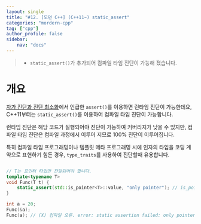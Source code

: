 ```yaml
---
layout: single
title: "#12. [모던 C++] (C++11~) static_assert"
categories: "mordern-cpp"
tag: ["cpp"]
author_profile: false
sidebar: 
    nav: "docs"
---
```


> * `static_assert()`가 추가되어 컴파일 타임 진단이 가능해 졌습니다.

# 개요

[자가 진단과 진단 최소화](https://tango1202.github.io/classic-cpp-exception/classic-cpp-exception-diagonostics/)에서 언급한 `assert()`를 이용하면 런타임 진단이 가능한데요, C++11부터는 `static_assert()`를 이용하여 컴파일 타임 진단이 가능합니다.

런타임 진단은 해당 코드가 실행되어야 진단이 가능하여 커버리지가 낮을 수 있지만, 컴파일 타임 진단은 컴파일 과정에서 이루어 지므로 100% 진단이 이루어집니다. 

특히 컴파일 타임 프로그래밍이나 템플릿 메타 프로그래밍 시에 인자의 타입을 코딩 계약으로 표현하기 힘든 경우,  `type_traits`를 사용하여 진단할때 유용합니다.

```cpp

// T는 포인터 타입만 전달되어야 합니다.
template<typename T>
void Func(T t) { 
    static_assert(std::is_pointer<T>::value, "only pointer"); // is_pointer는 C++11에 추가된 type_traits
}

int a = 20;
Func(&a);
Func(a); // (X) 컴파일 오류. error: static assertion failed: only pointer
```


